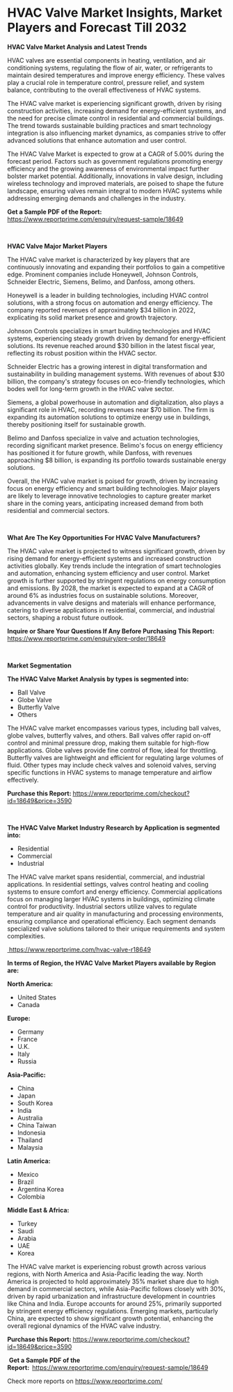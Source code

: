 <p><h1>HVAC Valve Market Insights, Market Players and Forecast Till 2032</h1></p><p><strong>HVAC Valve Market Analysis and Latest Trends</strong></p>
<p><p>HVAC valves are essential components in heating, ventilation, and air conditioning systems, regulating the flow of air, water, or refrigerants to maintain desired temperatures and improve energy efficiency. These valves play a crucial role in temperature control, pressure relief, and system balance, contributing to the overall effectiveness of HVAC systems.</p><p>The HVAC valve market is experiencing significant growth, driven by rising construction activities, increasing demand for energy-efficient systems, and the need for precise climate control in residential and commercial buildings. The trend towards sustainable building practices and smart technology integration is also influencing market dynamics, as companies strive to offer advanced solutions that enhance automation and user control.</p><p>The HVAC Valve Market is expected to grow at a CAGR of 5.00% during the forecast period. Factors such as government regulations promoting energy efficiency and the growing awareness of environmental impact further bolster market potential. Additionally, innovations in valve design, including wireless technology and improved materials, are poised to shape the future landscape, ensuring valves remain integral to modern HVAC systems while addressing emerging demands and challenges in the industry.</p></p>
<p><strong>Get a Sample PDF of the Report:&nbsp;</strong> <a href="https://www.reportprime.com/enquiry/request-sample/18649?utm_campaign=3050&utm_medium=2&utm_source=Github&utm_content=ia&utm_term=19032025&utm_id=hvac-valve">https://www.reportprime.com/enquiry/request-sample/18649</a></p>
<p>&nbsp;</p>
<p><strong>HVAC Valve Major Market Players</strong></p>
<p><p>The HVAC valve market is characterized by key players that are continuously innovating and expanding their portfolios to gain a competitive edge. Prominent companies include Honeywell, Johnson Controls, Schneider Electric, Siemens, Belimo, and Danfoss, among others. </p><p>Honeywell is a leader in building technologies, including HVAC control solutions, with a strong focus on automation and energy efficiency. The company reported revenues of approximately $34 billion in 2022, explicating its solid market presence and growth trajectory. </p><p>Johnson Controls specializes in smart building technologies and HVAC systems, experiencing steady growth driven by demand for energy-efficient solutions. Its revenue reached around $30 billion in the latest fiscal year, reflecting its robust position within the HVAC sector.</p><p>Schneider Electric has a growing interest in digital transformation and sustainability in building management systems. With revenues of about $30 billion, the company's strategy focuses on eco-friendly technologies, which bodes well for long-term growth in the HVAC valve sector.</p><p>Siemens, a global powerhouse in automation and digitalization, also plays a significant role in HVAC, recording revenues near $70 billion. The firm is expanding its automation solutions to optimize energy use in buildings, thereby positioning itself for sustainable growth.</p><p>Belimo and Danfoss specialize in valve and actuation technologies, recording significant market presence. Belimo's focus on energy efficiency has positioned it for future growth, while Danfoss, with revenues approaching $8 billion, is expanding its portfolio towards sustainable energy solutions.</p><p>Overall, the HVAC valve market is poised for growth, driven by increasing focus on energy efficiency and smart building technologies. Major players are likely to leverage innovative technologies to capture greater market share in the coming years, anticipating increased demand from both residential and commercial sectors.</p></p>
<p>&nbsp;</p>
<p><strong>What Are The Key Opportunities For HVAC Valve Manufacturers?</strong></p>
<p><p>The HVAC valve market is projected to witness significant growth, driven by rising demand for energy-efficient systems and increased construction activities globally. Key trends include the integration of smart technologies and automation, enhancing system efficiency and user control. Market growth is further supported by stringent regulations on energy consumption and emissions. By 2028, the market is expected to expand at a CAGR of around 6% as industries focus on sustainable solutions. Moreover, advancements in valve designs and materials will enhance performance, catering to diverse applications in residential, commercial, and industrial sectors, shaping a robust future outlook.</p></p>
<p><strong>Inquire or Share Your Questions If Any Before Purchasing This Report:</strong> <a href="https://www.reportprime.com/enquiry/pre-order/18649?utm_campaign=3050&utm_medium=2&utm_source=Github&utm_content=ia&utm_term=19032025&utm_id=hvac-valve">https://www.reportprime.com/enquiry/pre-order/18649</a></p>
<p>&nbsp;</p>
<p><strong>Market Segmentation</strong></p>
<p><strong>The HVAC Valve Market Analysis by types is segmented into:</strong></p>
<p><ul><li>Ball Valve</li><li>Globe Valve</li><li>Butterfly Valve</li><li>Others</li></ul></p>
<p><p>The HVAC valve market encompasses various types, including ball valves, globe valves, butterfly valves, and others. Ball valves offer rapid on-off control and minimal pressure drop, making them suitable for high-flow applications. Globe valves provide fine control of flow, ideal for throttling. Butterfly valves are lightweight and efficient for regulating large volumes of fluid. Other types may include check valves and solenoid valves, serving specific functions in HVAC systems to manage temperature and airflow effectively.</p></p>
<p><strong>Purchase this Report:&nbsp;</strong><a href="https://www.reportprime.com/checkout?id=18649&price=3590&utm_campaign=3050&utm_medium=2&utm_source=Github&utm_content=ia&utm_term=19032025&utm_id=hvac-valve">https://www.reportprime.com/checkout?id=18649&price=3590</a></p>
<p>&nbsp;</p>
<p><strong>The HVAC Valve Market Industry Research by Application is segmented into:</strong></p>
<p><ul><li>Residential</li><li>Commercial</li><li>Industrial</li></ul></p>
<p><p>The HVAC valve market spans residential, commercial, and industrial applications. In residential settings, valves control heating and cooling systems to ensure comfort and energy efficiency. Commercial applications focus on managing larger HVAC systems in buildings, optimizing climate control for productivity. Industrial sectors utilize valves to regulate temperature and air quality in manufacturing and processing environments, ensuring compliance and operational efficiency. Each segment demands specialized valve solutions tailored to their unique requirements and system complexities.</p></p>
<p><a href="https://www.reportprime.com/hvac-valve-r18649?utm_campaign=3050&utm_medium=2&utm_source=Github&utm_content=ia&utm_term=19032025&utm_id=hvac-valve">&nbsp;https://www.reportprime.com/hvac-valve-r18649</a></p>
<p><strong>In terms of Region, the HVAC Valve Market Players available by Region are:</strong></p>
<p>
    <p> <strong> North America: </strong>
        <ul>
            <li>United States</li>
            <li>Canada</li>
        </ul>
        </p> 
    <p> <strong> Europe: </strong>
        <ul>
            <li>Germany</li>
            <li>France</li>
            <li>U.K.</li>
            <li>Italy</li>
            <li>Russia</li>
        </ul>
        </p> 
    <p> <strong> Asia-Pacific: </strong>
        <ul>
            <li>China</li>
            <li>Japan</li>
            <li>South Korea</li>
            <li>India</li>
            <li>Australia</li>
            <li>China Taiwan</li>
            <li>Indonesia</li>
            <li>Thailand</li>
            <li>Malaysia</li>
        </ul>
        </p> 
    <p> <strong> Latin America: </strong>
        <ul>
            <li>Mexico</li>
            <li>Brazil</li>
            <li>Argentina Korea</li>
            <li>Colombia</li>
        </ul>
        </p> 
    <p> <strong> Middle East & Africa: </strong>
        <ul>
            <li>Turkey</li>
            <li>Saudi</li>
            <li>Arabia</li>
            <li>UAE</li>
            <li>Korea</li>
        </ul>
    </p>
    </p>
<p><p>The HVAC valve market is experiencing robust growth across various regions, with North America and Asia-Pacific leading the way. North America is projected to hold approximately 35% market share due to high demand in commercial sectors, while Asia-Pacific follows closely with 30%, driven by rapid urbanization and infrastructure development in countries like China and India. Europe accounts for around 25%, primarily supported by stringent energy efficiency regulations. Emerging markets, particularly China, are expected to show significant growth potential, enhancing the overall regional dynamics of the HVAC valve industry.</p></p>
<p><strong>Purchase this Report: </strong><a href="https://www.reportprime.com/checkout?id=18649&price=3590&utm_campaign=3050&utm_medium=2&utm_source=Github&utm_content=ia&utm_term=19032025&utm_id=hvac-valve">https://www.reportprime.com/checkout?id=18649&price=3590</a></p>
<p>&nbsp;<strong>Get a Sample PDF of the Report:&nbsp;&nbsp;</strong><a href="https://www.reportprime.com/enquiry/request-sample/18649?utm_campaign=3050&utm_medium=2&utm_source=Github&utm_content=ia&utm_term=19032025&utm_id=hvac-valve">https://www.reportprime.com/enquiry/request-sample/18649</a></p>
<p><strong></strong></p>
<p>Check more reports on <a href="https://www.reportprime.com/?utm_campaign=3050&utm_medium=2&utm_source=Github&utm_content=ia&utm_term=19032025&utm_id=hvac-valve">https://www.reportprime.com/</a></p>